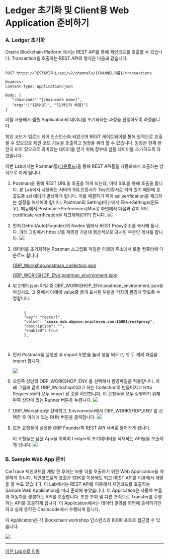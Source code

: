 # Ledger 초기화 및 Client용 Web Application 준비하기

### A. Ledger 초기화

Oracle Blockchain Platform 에서는 REST API를 통해 체인코드를 호출할 수 있습니다.
Transaction을 호출하는 REST API의 형식은 다음과 같습니다.
<pre><code>
POST https://RESTAPI주소/api/v2/channels/{CHANNEL이름}/transactions

Headers: 
Content-Type: application/json

Body: {
   "chaincode":"{chaincode_name}", 
   "args":["{함수명}", "{입력인자 배열}"]
}
</code></pre>
이를 사용해서 샘플 Application의 데이터를 초기화하는 과정을 진행하도록 하겠습니다.

체인 코드가 업로드 되어 인스턴스화 되었으며 REST 게이트웨이를 통해 원격으로 호출 될 수 있으므로 체인 코드 기능을 호출하고 원장을 쿼리 할 수 있습니다. 원장은 현재 완전히 비어 있으므로 의미있는 데이터를 얻기 위해 장부에 샘플 데이터를 추가하도록 하겠습니다.

이번 Lab에서는 Postman툴([다운로드](https://www.getpostman.com/apps))을 통해 REST API들을 자동화해서 호출하는 방식으로 하게 됩니다.
1. Postman을 통해 REST URL을 호출을 하게 되는데, 이때 SSL을 통해 호출을 합니다. 본 Lab에서 사용하는 서버의 SSL인증서가 Test인증서로 되어 있기 때문에 호출도중 ssl 에러가 발생하게 됩니다. 이를 해결하기 위해 ssl verification을 체크하는 설정을 해제해야 합니다.
   Postman의 Setting(메뉴에서 File->Settings(윈도우), 메뉴에서 Postman->Preferences(Mac)) 화면에서 다음과 같이 SSL certificate verification을 체크해제(OFF) 합니다.
   ![](images/postman_setting.png)

2. 먼저 DetroitAuto(Founder)의 Nodes 탭에서 REST Proxy주소를 복사해 둡니다. 
   아래 그림에서 https://를 제외한 가운데 붉은색으로 표시된 부분만 복사를 합니다. 
    ![](images/restapi_url.png)

3. 데이터를 초기화하는 Postman 스크립트 파일은 아래의 주소에서 로컬 컴퓨터에 다운로드 합니다.

    [OBP_Workshop.postman_collection.json](https://github.com/OracleCloudKr/OracleBlockchain_Workshop/raw/master/CarDealerLab/artifacts/OBP_Workshop.postman_collection.json)

    [OBP_WORKSHOP_ENV.postman_environment.json](https://github.com/OracleCloudKr/OracleBlockchain_Workshop/raw/master/CarDealerLab/artifacts/OBP_WORKSHOP_ENV.postman_environment.json)

4. 위 2개의 json 파일 중 OBP_WORKSHOP_ENV.postman_environment.json을 여십시오.
    그 중에서 아래에 value중 굵게 표시된 부분을 각자의 환경에 맞도록 수정합니다.
    <pre>
    <code>
        {
        "key": "resturl",
        "value": "<B>xxxxx.sub.obpvcn.oraclevcn.com:10001/restproxy</B>",
        "description": "",
        "enabled": true
        },
    </code>
    </pre>
5. 먼저 Postman을 실행한 후 import 버튼을 눌러 창을 띄우고, 위 두 개의 파일을 import 합니다.

    ![](images/initledger1.png)

6. 오른쪽 상단의 OBP_WORKSHOP_ENV 를 선택해서 환경파일을 적용합니다.
   아래 그림과 같이 OBP_Workshop이라고 하는 Collection이 만들어지고 Http Requests들이 모두 import 된 것을 확인합니다. 이 요청들을 모두 실행하기 위해 왼쪽 상단에 있는 Runner 버튼을 누릅니다.
![](images/initledger2.png)

1. OBP_Workshop을 선택하고, Environment에서 OBP_WORKSHOP_ENV 를 선택한 후 아래에 있는 RUN 버튼을 클릭합니다.
![](images/initledger3.png)

1. 모든 요청들이 설정한 OBP Founder쪽 REST API 서버로 들어가게 됩니다.
   
   이 요청들은 샘플 App을 위하여 Ledger의 초기데이터를 적재하는 API들을 호출하게 됩니다.
![](images/initledger4.png)


### B. Sample Web App 준비
CarTrace 체인코드를 개발 한 후에는 보통 이를 호출하기 위한 Web Application을 개발하게 됩니다. 체인코드로의 호출은 SDK를 이용해도 되고 REST API를 이용해서 개발을 할 수도 있습니다. 이 Lab에서는 REST API를 이용해서 체인코드를 호출하는 Sample Web Application을 미리 준비해 놓았습니다.
이 Application은 자동차 부품과 자동차를 생성하는 API를 호출합니다. 또한 조회 및 다른 조직으로 Transfer를 수행하는 API를 호출하게 됩니다. 이 Application에서는 데이터 결과를 화면에 출력하기만 하고 실제 동작은 Chaincode에서 수행되게 됩니다.

이 Application은 각 Blockchain workshop 인스턴스의 8000 포트로 접근할 수 있습니다.

![](images/sample_webapp.png)

---
[이전 Lab으로 이동](README.md)